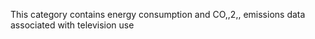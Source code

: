 This category contains energy consumption and CO,,2,, emissions data
associated with television use

